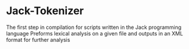 # Jack-Tokenizer
The first step in compilation for scripts written in the Jack programming language
Preforms lexical analysis on a given file and outputs in an XML format for further analysis
